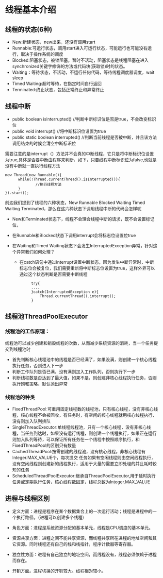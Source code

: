 # 线程基本介绍
## 线程的状态(6种)
* New:新建状态，new出来，还没有调用start
* Runnable:可运行状态，调用start进入可运行状态，可能运行也可能没有运行，取决于操作系统的调度
* Blocked:阻塞状态，被锁阻塞，暂时不活动，阻塞状态是线程阻塞在进入synchronized关键字修饰的方法或代码块(获取锁)时的状态。
* Waiting：等待状态，不活动，不运行任何代码，等待线程调度器调度，wait sleep
* Timed Waiting:超时等待，在指定时间自行返回
* Terminated:终止状态，包括正常终止和异常终止

## 线程中断
* public boolean isInterrupted() //判断中断标识位是否是true，不会改变标识位
* public void interrupt()  //将中断标识位设置为true
* public static boolean interrupted() //判断当前线程是否被中断，并且该方法调用结束的时候会清空中断标识位

需要注意的是interrupt（）方法并不会真的中断线程，它只是将中断标识位设置为true,具体是否要中断由程序来判断，如下，只要线程中断标识位为false,也就是没有中断就一直执行线程方法

```
new Thread(new Runnable(){
      while(!Thread.currentThread().isInterrupted()){
              //执行线程方法
      }
}).start();
```

前边我们提到了线程的六种状态，New Runnable Blocked Waiting Timed Waiting Terminated，那么在这六种状态下调用线程中断的代码会怎样呢

* New和Terminated状态下，线程不会理会线程中断的请求，既不会设置标记位，

* 在Runnable和Blocked状态下调用interrupt会将标志位设置位true

* 在Waiting和Timed Waiting状态下会发生InterruptedException异常，针对这个异常我们如何处理？
    * 在catch语句中通过interrupt设置中断状态，因为发生中断异常时，中断标志位会被复位，我们需要重新将中断标志位设置为true，这样外界可以通过这个状态判断是否需要中断线程

```
            try{
            ....
            }catch(InterruptedException e){
                Thread.currentThread().interrupt();
            }
 ```

## 线程池ThreadPoolExecutor
### 线程池的工作原理：

线程池可以减少创建和销毁线程的次数，从而减少系统资源的消耗，当一个任务提交到线程池时

* 首先判断核心线程池中的线程是否已经满了，如果没满，则创建一个核心线程执行任务，否则进入下一步
* 判断工作队列是否已满，没有满则加入工作队列，否则执行下一步
* 判断线程数是否达到了最大值，如果不是，则创建非核心线程执行任务，否则执行饱和策略，默认抛出异常

### 线程池的种类
* FixedThreadPool:可重用固定线程数的线程池，只有核心线程，没有非核心线程，核心线程不会被回收，有任务时，有空闲的核心线程就用核心线程执行，没有则加入队列排队
* SingleThreadExecutor:单线程线程池，只有一个核心线程，没有非核心线程，当任务到达时，如果没有运行线程，则创建一个线程执行，如果正在运行则加入队列等待，可以保证所有任务在一个线程中按照顺序执行，和FixedThreadPool的区别只有数量
* CachedThreadPool:按需创建的线程池，没有核心线程，非核心线程有Integer.MAX_VALUE个，每次提交
任务如果有空闲线程则由空闲线程执行，没有空闲线程则创建新的线程执行，适用于大量的需要立即处理的并且耗时较短的任务
* ScheduledThreadPoolExecutor:继承自ThreadPoolExecutor,用于延时执行任务或定期执行任务，核心线程数固定，线程总数为Integer.MAX_VALUE

## 进程与线程区别
* 定义方面：进程是程序在某个数据集合上的一次运行活动；线程是进程中的一个执行路径。（进程可以创建多个线程）

* 角色方面：进程是系统资源分配的基本单元，线程是CPU调度的基本单元。

* 资源共享方面：进程之间不能共享资源，而线程共享所在进程的地址空间和其它资源。同时线程还有自己的栈和栈指针，程序计数器等寄存器。

* 独立性方面：进程有自己独立的地址空间，而线程没有，线程必须依赖于进程而存在。

* 开销方面。进程切换的开销较大。线程相对较小。